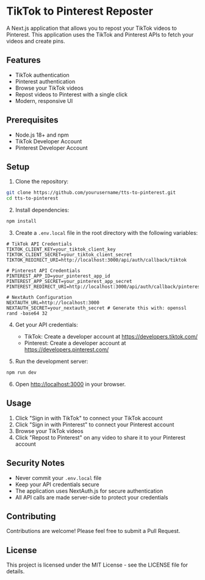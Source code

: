 # TikTok to Pinterest Reposter

A Next.js application that allows you to repost your TikTok videos to Pinterest. This application uses the TikTok and Pinterest APIs to fetch your videos and create pins.

## Features

- TikTok authentication
- Pinterest authentication
- Browse your TikTok videos
- Repost videos to Pinterest with a single click
- Modern, responsive UI

## Prerequisites

- Node.js 18+ and npm
- TikTok Developer Account
- Pinterest Developer Account

## Setup

1. Clone the repository:
```bash
git clone https://github.com/yourusername/tts-to-pinterest.git
cd tts-to-pinterest
```

2. Install dependencies:
```bash
npm install
```

3. Create a `.env.local` file in the root directory with the following variables:
```env
# TikTok API Credentials
TIKTOK_CLIENT_KEY=your_tiktok_client_key
TIKTOK_CLIENT_SECRET=your_tiktok_client_secret
TIKTOK_REDIRECT_URI=http://localhost:3000/api/auth/callback/tiktok

# Pinterest API Credentials
PINTEREST_APP_ID=your_pinterest_app_id
PINTEREST_APP_SECRET=your_pinterest_app_secret
PINTEREST_REDIRECT_URI=http://localhost:3000/api/auth/callback/pinterest

# NextAuth Configuration
NEXTAUTH_URL=http://localhost:3000
NEXTAUTH_SECRET=your_nextauth_secret # Generate this with: openssl rand -base64 32
```

4. Get your API credentials:
   - TikTok: Create a developer account at https://developers.tiktok.com/
   - Pinterest: Create a developer account at https://developers.pinterest.com/

5. Run the development server:
```bash
npm run dev
```

6. Open [http://localhost:3000](http://localhost:3000) in your browser.

## Usage

1. Click "Sign in with TikTok" to connect your TikTok account
2. Click "Sign in with Pinterest" to connect your Pinterest account
3. Browse your TikTok videos
4. Click "Repost to Pinterest" on any video to share it to your Pinterest account

## Security Notes

- Never commit your `.env.local` file
- Keep your API credentials secure
- The application uses NextAuth.js for secure authentication
- All API calls are made server-side to protect your credentials

## Contributing

Contributions are welcome! Please feel free to submit a Pull Request.

## License

This project is licensed under the MIT License - see the LICENSE file for details.
